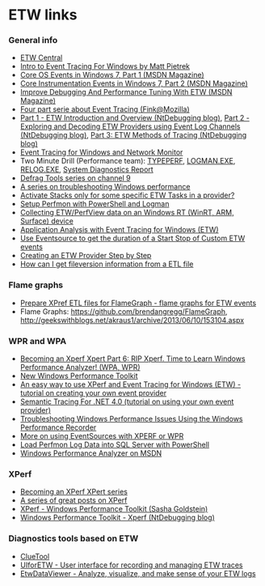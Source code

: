 ETW links
=========

### General info

- [ETW Central](https://randomascii.wordpress.com/2015/09/24/etw-central/)
- [Intro to Event Tracing For Windows by Matt Pietrek](http://blogs.msdn.com/b/matt_pietrek/archive/2004/09/16/230700.aspx)
- [Core OS Events in Windows 7, Part 1 (MSDN Magazine)](http://msdn.microsoft.com/en-us/magazine/ee412263.aspx)
- [Core Instrumentation Events in Windows 7, Part 2 (MSDN Magazine)](http://msdn.microsoft.com/en-us/magazine/ee358703.aspx)
- [Improve Debugging And Performance Tuning With ETW (MSDN Magazine)](http://msdn.microsoft.com/en-us/magazine/cc163437.aspx)
- [Four part serie about Event Tracing (Fink@Mozilla)](http://blog.mozilla.com/sfink/tag/etw/)
- [Part 1 - ETW Introduction and Overview (NtDebugging blog)](http://blogs.msdn.com/b/ntdebugging/archive/2009/08/27/etw-introduction-and-overview.aspx), [Part 2 - Exploring and Decoding ETW Providers using Event Log Channels (NtDebugging blog)](http://blogs.msdn.com/b/ntdebugging/archive/2009/09/08/exploring-and-decoding-etw-providers-using-event-log-channels.aspx), [Part 3: ETW Methods of Tracing (NtDebugging blog)](http://blogs.msdn.com/b/ntdebugging/archive/2009/12/11/test.aspx)
- [Event Tracing for Windows and Network Monitor](http://blogs.technet.com/b/netmon/archive/2009/05/13/event-tracing-for-windows-and-network-monitor.aspx)
- Two Minute Drill (Performance team): [TYPEPERF](http://blogs.technet.com/b/askperf/archive/2009/05/12/two-minute-drill-typeperf.aspx), [LOGMAN.EXE](http://blogs.technet.com/b/askperf/archive/2008/05/13/two-minute-drill-logman-exe.aspx), [RELOG.EXE](http://blogs.technet.com/b/askperf/archive/2008/05/20/two-minute-drill-relog-exe.aspx), [System Diagnostics Report](http://blogs.technet.com/b/askperf/archive/2008/05/02/two-minute-drill-system-diagnostics-report.aspx)
- [Defrag Tools series on channel 9](http://channel9.msdn.com/Shows/Defrag-Tools)
- [A series on troubleshooting Windows performance](http://blogs.technet.com/b/markrenoden/archive/2015/08/12/windows-enterprise-client-boot-and-logon-optimization-part-22-blog-post-series-wrap-up.aspx)
- [Activate Stacks only for some specific ETW Tasks in a provider?](http://stackoverflow.com/questions/30289932/activate-stacks-only-for-some-specific-etw-tasks-in-a-provider)
- [Setup Perfmon with PowerShell and Logman](http://sqlblog.com/blogs/allen_white/archive/2012/03/02/setup-perfmon-with-powershell-and-logman.aspx)
- [Collecting ETW/PerfView data on an Windows RT (WinRT, ARM, Surface) device](http://blogs.msdn.com/b/vancem/archive/2012/12/19/collecting-etw-perfview-data-on-an-windows-rt-winrt-arm-surface-device.aspx)
- [Application Analysis with Event Tracing for Windows (ETW)](http://www.codeproject.com/Articles/570690/Application-Analysis-with-Event-Tracing-for-Window)
- [Use Eventsource to get the duration of a Start Stop of Custom ETW events](http://naveensrinivasan.azurewebsites.net/index.php/2015/06/08/use-eventsource-to-get-the-duration-of-a-start-stop-of-custom-etw-events/)
- [Creating an ETW Provider Step by Step](https://kallanreed.wordpress.com/2016/05/28/creating-an-etw-provider-step-by-step/)
- [How can I get fileversion information from a ETL file](http://stackoverflow.com/questions/24700531/how-can-i-get-fileversion-information-from-a-etl-file)

### Flame graphs

- [Prepare XPref ETL files for FlameGraph - flame graphs for ETW events](https://github.com/MSOpenTech/ETWFlamegraph)
- Flame Graphs: <https://github.com/brendangregg/FlameGraph>, <http://geekswithblogs.net/akraus1/archive/2013/06/10/153104.aspx>

### WPR and WPA ###

- [Becoming an Xperf Xpert Part 6: RIP Xperf. Time to Learn Windows Performance Analyzer! (WPA, WPR)](http://blogs.technet.com/b/askpfeplat/archive/2013/08/12/becoming-an-xperf-xpert-part-6-rip-xperf-time-to-learn-windows-performance-analyzer.aspx)
- [New Windows Performance Toolkit](http://geekswithblogs.net/akraus1/archive/2013/08/03/153594.aspx)
- [An easy way to use XPerf and Event Tracing for Windows (ETW) - tutorial on creating your own event provider](http://nemetht.wordpress.com/2013/03/18/an-easy-way-to-use-xperf-and-event-tracing-for-windows-etw/)
- [Semantic Tracing For .NET 4.0 (tutorial on using your own event provider)](http://geekswithblogs.net/akraus1/archive/2013/06/02/153041.aspx)
- [Troubleshooting Windows Performance Issues Using the Windows Performance Recorder](http://blogs.technet.com/b/askpfeplat/archive/2013/03/22/troubleshooting-windows-performance-issues-using-the-windows-performance-recorder.aspx)
- [More on using EventSources with XPERF or WPR](https://blogs.msdn.microsoft.com/vancem/2014/04/10/more-on-using-eventsources-with-xperf-or-wpr/)
- [Load Perfmon Log Data into SQL Server with PowerShell](http://sqlblog.com/blogs/allen_white/archive/2012/03/03/load-perfmon-log-data-into-sql-server-with-powershell.aspx)
- [Windows Performance Analyzer on MSDN](http://msdn.microsoft.com/en-us/library/windows/hardware/hh448170.aspx)

### XPerf ###

- [Becoming an XPerf XPert series](http://blogs.technet.com/b/askpfeplat/archive/tags/xperf/)
- [A series of great posts on XPerf](http://randomascii.wordpress.com/category/xperf/)
- [XPerf - Windows Performance Toolkit (Sasha Goldstein)](http://blogs.microsoft.co.il/blogs/sasha/archive/2008/03/15/xperf-windows-performance-toolkit.aspx)
- [Windows Performance Toolkit - Xperf (NtDebugging blog)](http://blogs.msdn.com/b/ntdebugging/archive/2008/04/03/windows-performance-toolkit-xperf.aspx)

### Diagnostics tools based on ETW

- [ClueTool](https://onedrive.live.com/?authkey=!APQbXtD8U-HExzE&id=E6360C54B48A891B!238430&cid=E6360C54B48A891B)
- [UIforETW - User interface for recording and managing ETW traces](https://github.com/google/UIforETW)
- [EtwDataViewer - Analyze, visualize, and make sense of your ETW logs](http://www.codeproject.com/Articles/632390/EtwDataViewer-Analyze-visualize-and-make-sense-of)
